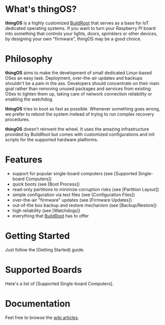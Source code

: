 # What's thingOS?

**thingOS** is a highly customized [BuildRoot](https://buildroot.uclibc.org) that serves as a base for IoT dedicated operating systems. If you want to turn your Raspberry PI board into something that controls your lights, doors, sprinklers or other devices, by designing your own "firmware", thingOS may be a good choice.

# Philosophy

**thingOS** aims to make the development of small dedicated Linux-based OSes an easy task. Deployment, over-the-air updates and backups shouldn't be a pain in the ass. Developers should concentrate on their main goal rather than removing unused packages and services from existing OSes to lighten them up, taking care of network connection reliability or enabling the watchdog.

**thingOS** tries to boot as fast as possible. Whenever something goes wrong, we prefer to reboot the system instead of trying to run complex recovery procedures.

**thingOS** doesn't reinvent the wheel. It uses the amazing infrastructure provided by BuildRoot but comes with customized configurations and init scripts for the supported hardware platforms.

# Features

 * support for popular single-board computers (see [Supported Single-board Computers])
 * quick boots (see [Boot Process])
 * read-only partitions to minimize corruption risks (see [Partition Layout])
 * simple configuration via text files (see [Configuration Files])
 * over-the-air "firmware" updates (see [Firmware Updates])
 * out-of-the box backup and restore mechanism (see [Backup/Restore])
 * high reliability (see [Watchdogs])
 * everything that [BuildRoot](https://buildroot.uclibc.org) has to offer

# Getting Started

Just follow the [Getting Started] guide.

# Supported Boards

Here's a list of [Supported Single-board Computers].

# Documentation

Feel free to browse the [wiki articles](https://github.com/ccrisan/thingos/wiki).

